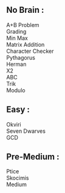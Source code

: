 No Brain :
------------------
A+B Problem <br>
Grading <br>
Min Max <br>
Matrix Addition <br>
Character Checker <br>
Pythagorus <br>
Herman <br>
X2 <br>
ABC <br>
Trik <br>
Modulo <br>

Easy :
------------------
Okviri <br>
Seven Dwarves <br>
GCD <br>

Pre-Medium :
------------------
Ptice <br>
Skocimis <br>
Medium <br>
